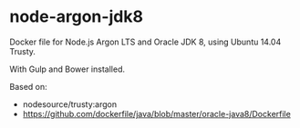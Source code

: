 # node-argon-jdk8

Docker file for Node.js Argon LTS and Oracle JDK 8, using Ubuntu 14.04 Trusty.

With Gulp and Bower installed.

Based on:
* nodesource/trusty:argon
* https://github.com/dockerfile/java/blob/master/oracle-java8/Dockerfile

